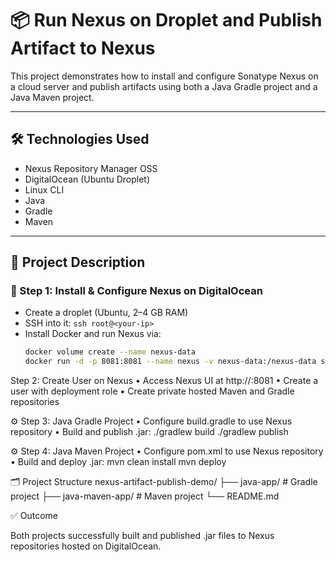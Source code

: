 # 📦 Run Nexus on Droplet and Publish Artifact to Nexus

This project demonstrates how to install and configure Sonatype Nexus on a cloud server and publish artifacts using both a Java Gradle project and a Java Maven project.

---

## 🛠️ Technologies Used
- Nexus Repository Manager OSS
- DigitalOcean (Ubuntu Droplet)
- Linux CLI
- Java
- Gradle
- Maven

---

## 📌 Project Description

### 🔐 Step 1: Install & Configure Nexus on DigitalOcean
- Create a droplet (Ubuntu, 2–4 GB RAM)
- SSH into it: `ssh root@<your-ip>`
- Install Docker and run Nexus via:
  ```bash
  docker volume create --name nexus-data
  docker run -d -p 8081:8081 --name nexus -v nexus-data:/nexus-data sonatype/nexus3

Step 2: Create User on Nexus
	•	Access Nexus UI at http://<your-ip>:8081
	•	Create a user with deployment role
	•	Create private hosted Maven and Gradle repositories

⚙️ Step 3: Java Gradle Project
	•	Configure build.gradle to use Nexus repository
	•	Build and publish .jar:
./gradlew build
./gradlew publish

⚙️ Step 4: Java Maven Project
	•	Configure pom.xml to use Nexus repository
	•	Build and deploy .jar:
mvn clean install
mvn deploy

🗂️ Project Structure
nexus-artifact-publish-demo/
├── java-app/             # Gradle project
├── java-maven-app/       # Maven project
└── README.md

✅ Outcome

Both projects successfully built and published .jar files to Nexus repositories hosted on DigitalOcean.
